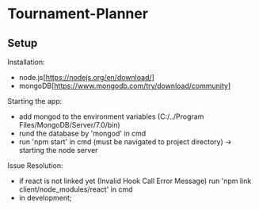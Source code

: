 # Tournament-Planner

## Setup

Installation:
- node.js[https://nodejs.org/en/download/]
- mongoDB[https://www.mongodb.com/try/download/community]


Starting the app:
- add mongod to the environment variables (C:/../Program Files/MongoDB/Server/7.0/bin)
- rund the database by 'mongod' in cmd
- run 'npm start' in cmd (must be navigated to project directory) -> starting the node server


Issue Resolution:
- if react is not linked yet (Invalid Hook Call Error Message) run 'npm link client/node_modules/react' in cmd
- in development;
